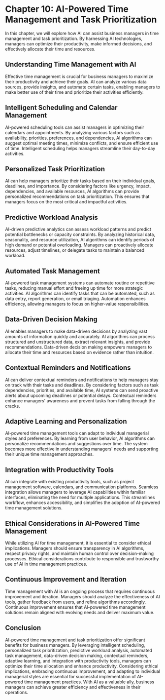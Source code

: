 Chapter 10: AI-Powered Time Management and Task Prioritization
==============================================================

In this chapter, we will explore how AI can assist business managers in time management and task prioritization. By harnessing AI technologies, managers can optimize their productivity, make informed decisions, and effectively allocate their time and resources.

Understanding Time Management with AI
-------------------------------------

Effective time management is crucial for business managers to maximize their productivity and achieve their goals. AI can analyze various data sources, provide insights, and automate certain tasks, enabling managers to make better use of their time and prioritize their activities efficiently.

Intelligent Scheduling and Calendar Management
----------------------------------------------

AI-powered scheduling tools can assist managers in optimizing their calendars and appointments. By analyzing various factors such as availability, priorities, preferences, and dependencies, AI algorithms can suggest optimal meeting times, minimize conflicts, and ensure efficient use of time. Intelligent scheduling helps managers streamline their day-to-day activities.

Personalized Task Prioritization
--------------------------------

AI can help managers prioritize their tasks based on their individual goals, deadlines, and importance. By considering factors like urgency, impact, dependencies, and available resources, AI algorithms can provide personalized recommendations on task prioritization. This ensures that managers focus on the most critical and impactful activities.

Predictive Workload Analysis
----------------------------

AI-driven predictive analytics can assess workload patterns and predict potential bottlenecks or capacity constraints. By analyzing historical data, seasonality, and resource utilization, AI algorithms can identify periods of high demand or potential overloading. Managers can proactively allocate resources, adjust timelines, or delegate tasks to maintain a balanced workload.

Automated Task Management
-------------------------

AI-powered task management systems can automate routine or repetitive tasks, reducing manual effort and freeing up time for more strategic activities. AI algorithms can identify tasks that can be automated, such as data entry, report generation, or email triaging. Automation enhances efficiency, allowing managers to focus on higher-value responsibilities.

Data-Driven Decision Making
---------------------------

AI enables managers to make data-driven decisions by analyzing vast amounts of information quickly and accurately. AI algorithms can process structured and unstructured data, extract relevant insights, and provide recommendations. Data-driven decision making empowers managers to allocate their time and resources based on evidence rather than intuition.

Contextual Reminders and Notifications
--------------------------------------

AI can deliver contextual reminders and notifications to help managers stay on track with their tasks and deadlines. By considering factors such as task dependencies, priorities, and available time, AI systems can send proactive alerts about upcoming deadlines or potential delays. Contextual reminders enhance managers' awareness and prevent tasks from falling through the cracks.

Adaptive Learning and Personalization
-------------------------------------

AI-powered time management tools can adapt to individual managerial styles and preferences. By learning from user behavior, AI algorithms can personalize recommendations and suggestions over time. The system becomes more effective in understanding managers' needs and supporting their unique time management approaches.

Integration with Productivity Tools
-----------------------------------

AI can integrate with existing productivity tools, such as project management software, calendars, and communication platforms. Seamless integration allows managers to leverage AI capabilities within familiar interfaces, eliminating the need for multiple applications. This streamlines workflow, enhances accessibility, and simplifies the adoption of AI-powered time management solutions.

Ethical Considerations in AI-Powered Time Management
----------------------------------------------------

While utilizing AI for time management, it is essential to consider ethical implications. Managers should ensure transparency in AI algorithms, respect privacy rights, and maintain human control over decision-making processes. Ethical considerations contribute to responsible and trustworthy use of AI in time management practices.

Continuous Improvement and Iteration
------------------------------------

Time management with AI is an ongoing process that requires continuous improvement and iteration. Managers should analyze the effectiveness of AI tools, gather feedback from users, and refine algorithms accordingly. Continuous improvement ensures that AI-powered time management solutions remain aligned with evolving needs and deliver maximum value.

Conclusion
----------

AI-powered time management and task prioritization offer significant benefits for business managers. By leveraging intelligent scheduling, personalized task prioritization, predictive workload analysis, automated task management, data-driven decision making, contextual reminders, adaptive learning, and integration with productivity tools, managers can optimize their time allocation and enhance productivity. Considering ethical implications, embracing continuous improvement, and adapting to individual managerial styles are essential for successful implementation of AI-powered time management practices. With AI as a valuable ally, business managers can achieve greater efficiency and effectiveness in their operations.

